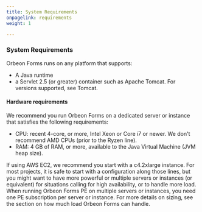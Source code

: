 ```yaml
---
title: System Requirements
onpagelink: requirements
weight: 1

---
```


### **System Requirements**

Orbeon Forms runs on any platform that supports:

- A Java runtime
- a Servlet 2.5 (or greater) container such as Apache Tomcat. For versions supported, see Tomcat.
 
#### Hardware requirements

We recommend you run Orbeon Forms on a dedicated server or instance that satisfies the following requirements:

- CPU: recent 4-core, or more, Intel Xeon or Core i7 or newer. We don't recommend AMD CPUs (prior to the Ryzen line).
- RAM: 4 GB of RAM, or more, available to the Java Virtual Machine (JVM heap size).
 
If using AWS EC2, we recommend you start with a c4.2xlarge instance. For most projects, it is safe to start with a configuration along those lines, but you might want to have more powerful or multiple servers or instances (or equivalent) for situations calling for high availability, or to handle more load. When running Orbeon Forms PE on multiple servers or instances, you need one PE subscription per server or instance. For more details on sizing, see the section on how much load Orbeon Forms can handle.

